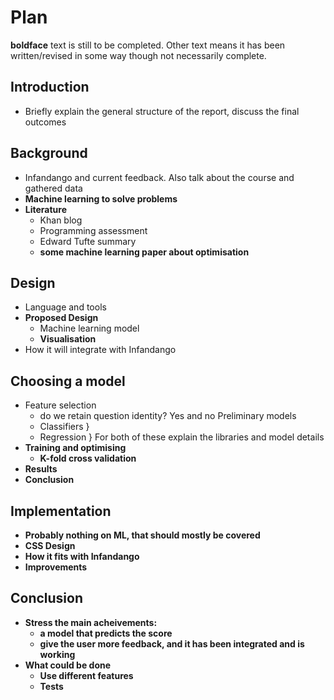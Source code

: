 # Plan #
**boldface** text is still to be completed. Other text means it has been written/revised in some way though not necessarily complete.
## Introduction ##
* Briefly explain the general structure of the report, discuss the final outcomes

## Background ##
* Infandango and current feedback. Also talk about the course and gathered data
* **Machine learning to solve problems**
* **Literature**
	- Khan blog
	- Programming assessment
	- Edward Tufte summary 
	- **some machine learning paper about optimisation**

## Design ##
* Language and tools
* **Proposed Design**
	- Machine learning model
	- **Visualisation**
* How it will integrate with Infandango

## Choosing a model ##
* Feature selection
	- do we retain question identity? Yes and no
 Preliminary models
	- Classifiers		}
	- Regression		} For both of these explain the libraries and model details
* **Training and optimising**
	- **K-fold cross validation**
* **Results**
* **Conclusion**

## Implementation ##
* **Probably nothing on ML, that should mostly be covered**
* **CSS Design**
* **How it fits with Infandango**
* **Improvements**

## Conclusion ##
* **Stress the main acheivements:**
	- **a model that predicts the score**
	- **give the user more feedback, and it has been integrated and is working**
* **What could be done**
	- **Use different features**
	- **Tests**
 
